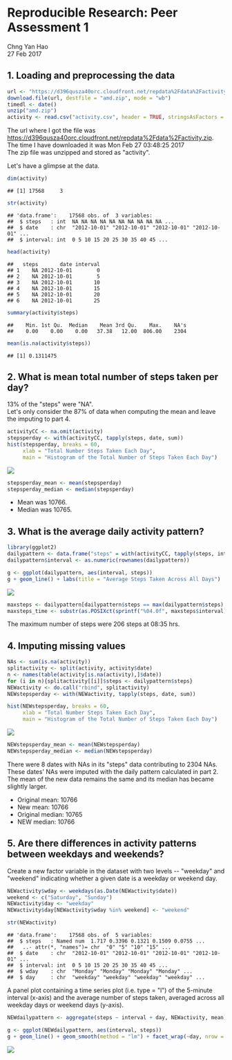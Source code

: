 # Reproducible Research: Peer Assessment 1
Chng Yan Hao  
27 Feb 2017  

## 1. Loading and preprocessing the data


```r
url <- "https://d396qusza40orc.cloudfront.net/repdata%2Fdata%2Factivity.zip"
download.file(url, destfile = "amd.zip", mode = "wb")
timedl <- date()
unzip("amd.zip")
activity <- read.csv("activity.csv", header = TRUE, stringsAsFactors = FALSE)
```

The url where I got the file was https://d396qusza40orc.cloudfront.net/repdata%2Fdata%2Factivity.zip.  
The time I have downloaded it was Mon Feb 27 03:48:25 2017  
The zip file was unzipped and stored as "activity".  

Let's have a glimpse at the data.

```r
dim(activity)
```

```
## [1] 17568     3
```

```r
str(activity)
```

```
## 'data.frame':	17568 obs. of  3 variables:
##  $ steps   : int  NA NA NA NA NA NA NA NA NA NA ...
##  $ date    : chr  "2012-10-01" "2012-10-01" "2012-10-01" "2012-10-01" ...
##  $ interval: int  0 5 10 15 20 25 30 35 40 45 ...
```

```r
head(activity)
```

```
##   steps       date interval
## 1    NA 2012-10-01        0
## 2    NA 2012-10-01        5
## 3    NA 2012-10-01       10
## 4    NA 2012-10-01       15
## 5    NA 2012-10-01       20
## 6    NA 2012-10-01       25
```

```r
summary(activity$steps)
```

```
##    Min. 1st Qu.  Median    Mean 3rd Qu.    Max.    NA's 
##    0.00    0.00    0.00   37.38   12.00  806.00    2304
```

```r
mean(is.na(activity$steps))
```

```
## [1] 0.1311475
```

## 2. What is mean total number of steps taken per day?

13% of the "steps" were "NA".  
Let's only consider the 87% of data when computing the mean and leave the imputing to part 4.  


```r
activityCC <- na.omit(activity)
stepsperday <- with(activityCC, tapply(steps, date, sum))
hist(stepsperday, breaks = 60, 
     xlab = "Total Number Steps Taken Each Day", 
     main = "Histogram of the Total Number of Steps Taken Each Day")
```

![](PA1_template_files/figure-html/unnamed-chunk-3-1.png)<!-- -->

```r
stepsperday_mean <- mean(stepsperday)
stepsperday_median <- median(stepsperday)
```


- Mean was 10766.
- Median was 10765.

## 3. What is the average daily activity pattern?



```r
library(ggplot2)
dailypattern <- data.frame("steps" = with(activityCC, tapply(steps, interval, mean)))
dailypattern$interval <- as.numeric(rownames(dailypattern))

g <- ggplot(dailypattern, aes(interval, steps))
g + geom_line() + labs(title = "Average Steps Taken Across All Days")
```

![](PA1_template_files/figure-html/unnamed-chunk-4-1.png)<!-- -->

```r
maxsteps <- dailypattern[dailypattern$steps == max(dailypattern$steps),]
maxsteps_time <- substr(as.POSIXct(sprintf("%04.0f", maxsteps$interval), format='%H%M'), 12, 16)
```

The maximum number of steps were 206 steps at 08:35 hrs.  

## 4. Imputing missing values


```r
NAs <- sum(is.na(activity))
splitactivity <- split(activity, activity$date)
n <- names(table(activity[is.na(activity),]$date))
for (i in n){splitactivity[[i]]$steps <- dailypattern$steps}
NEWactivity <- do.call("rbind", splitactivity)
NEWstepsperday <- with(NEWactivity, tapply(steps, date, sum))

hist(NEWstepsperday, breaks = 60, 
     xlab = "Total Number Steps Taken Each Day", 
     main = "Histogram of the Total Number of Steps Taken Each Day")
```

![](PA1_template_files/figure-html/unnamed-chunk-5-1.png)<!-- -->

```r
NEWstepsperday_mean <- mean(NEWstepsperday)
NEWstepsperday_median <- median(NEWstepsperday)
```
There were 8 dates with NAs in its "steps" data contributing to 2304 NAs.  
These dates' NAs were imputed with the daily pattern calculated in part 2.  
The mean of the new data remains the same and its median has became slightly larger.

- Original mean: 10766  
- New mean: 10766  
- Original median: 10765  
- NEW median: 10766  


## 5. Are there differences in activity patterns between weekdays and weekends?

Create a new factor variable in the dataset with two levels -- "weekday" and "weekend" indicating whether a given date is a weekday or weekend day.


```r
NEWactivity$wday <- weekdays(as.Date(NEWactivity$date))
weekend <- c("Saturday", "Sunday")
NEWactivity$day <- "weekday"
NEWactivity$day[NEWactivity$wday %in% weekend] <- "weekend"

str(NEWactivity)
```

```
## 'data.frame':	17568 obs. of  5 variables:
##  $ steps   : Named num  1.717 0.3396 0.1321 0.1509 0.0755 ...
##   ..- attr(*, "names")= chr  "0" "5" "10" "15" ...
##  $ date    : chr  "2012-10-01" "2012-10-01" "2012-10-01" "2012-10-01" ...
##  $ interval: int  0 5 10 15 20 25 30 35 40 45 ...
##  $ wday    : chr  "Monday" "Monday" "Monday" "Monday" ...
##  $ day     : chr  "weekday" "weekday" "weekday" "weekday" ...
```

A panel plot containing a time series plot (i.e. type = "l") of the 5-minute interval (x-axis) and the average number of steps taken, averaged across all weekday days or weekend days (y-axis).


```r
NEWdailypattern <- aggregate(steps ~ interval + day, NEWactivity, mean)

g <- ggplot(NEWdailypattern, aes(interval, steps))
g + geom_line() + geom_smooth(method = "lm") + facet_wrap(~day, nrow = 2) + labs(title = "Activity Pattern of Weekday vs Weekend")
```

![](PA1_template_files/figure-html/unnamed-chunk-7-1.png)<!-- -->

